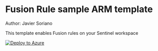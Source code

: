 # Fusion Rule sample ARM template

Author: Javier Soriano

This template enables Fusion rules on your Sentinel workspace

[![Deploy to Azure](https://aka.ms/deploytoazurebutton)](https://portal.azure.com/#create/Microsoft.Template/uri/https%3A%2F%2Fraw.githubusercontent.com%2Fjaviersoriano%2FAzure-Sentinel%2Fjavier-arm%2FTools%2FARM-Templates%2FAnalyticsRules%2FMLBehaviorAnalyticsRule%2FMLBehaviorAnalyticsRule.json)